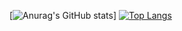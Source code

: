 [![Anurag's GitHub stats](https://github-readme-stats.vercel.app/api?username=3k11ooo&theme=dark)]
[![Top Langs](https://github-readme-stats.vercel.app/api/top-langs/?username=3k11ooo)](https://github.com/anuraghazra/github-readme-stats)

<!--
**3k11ooo/3k11ooo** is a ✨ _special_ ✨ repository because its `README.md` (this file) appears on your GitHub profile.

Here are some ideas to get you started:

- 🔭 I’m currently working on ...
- 🌱 I’m currently learning ...
- 👯 I’m looking to collaborate on ...
- 🤔 I’m looking for help with ...
- 💬 Ask me about ...
- 📫 How to reach me: ...
- 😄 Pronouns: ...
- ⚡ Fun fact: ...
-->
